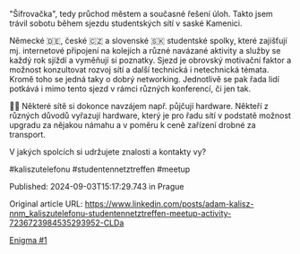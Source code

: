 "Šifrovačka", tedy průchod městem a současné řešení úloh. Takto jsem trávil sobotu během sjezdu studentských sítí v saské Kamenici.


Německé 🇩🇪, české 🇨🇿 a slovenské 🇸🇰 studentské spolky, které zajišťují mj. internetové připojení na kolejích a různé navázané aktivity a služby se každý rok sjíždí a vyměňují si poznatky. Sjezd je obrovský motivační faktor a možnost konzultovat rozvoj sítí a další technická i netechnická témata. Kromě toho se jedná taky o dobrý networking. Jednotlivě se pak řada lidí potkává i mimo tento sjezd v rámci různých konferencí, či jen tak.


💪🫴 Některé sítě si dokonce navzájem např. půjčují hardware. Někteří z různých důvodů vyřazují hardware, který je pro řadu sítí v podstatě možnost upgradu za nějakou námahu a v poměru k ceně zařízení drobné za transport. 


V jakých spolcích si udržujete znalosti a kontakty vy?


#kaliszutelefonu #studentennetztreffen #meetup


Published: 2024-09-03T15:17:29.743 in Prague

Original article URL: https://www.linkedin.com/posts/adam-kalisz-nnm_kaliszutelefonu-studentennetztreffen-meetup-activity-7236723984535293952-CLDa

[Enigma #1](./media/snt-enigma-rot-less-color.jpg)